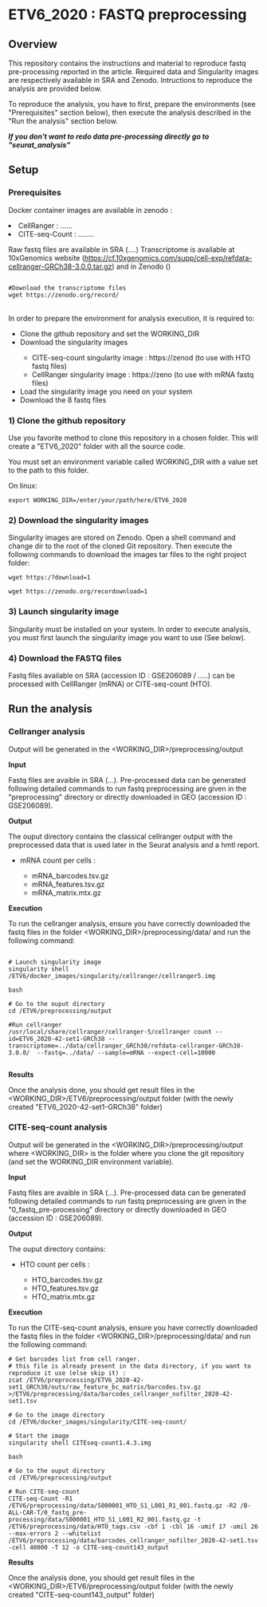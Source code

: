 # ETV6_2020 : FASTQ preprocessing

## Overview

This repository contains the instructions and material to reproduce fastq pre-processing reported in the article. 
Required data and Singularity images are respectively available in SRA and Zenodo. 
Intructions to reproduce the analysis are provided below.

To reproduce the analysis, you have to first, prepare the environments (see "Prerequisites" section below), then execute the analysis described in the "Run the analysis" section below.

<i><b>If you don't want to redo data pre-processing directly go to "seurat_analysis"</b></i>

## Setup

### Prerequisites

Docker container images are available in zenodo : 
<li>CellRanger : ...... </li>
<li>CITE-seq-Count : ........ </li>

Raw fastq files are available in SRA (....) 
Transcriptome is available at 10xGenomics website (https://cf.10xgenomics.com/supp/cell-exp/refdata-cellranger-GRCh38-3.0.0.tar.gz) and in Zenodo ()

<pre><code>
#Download the transcriptome files
wget https://zenodo.org/record/
</pre></code>

<br>
In order to prepare the environment for analysis execution, it is required to:

<ul>
	<li> Clone the github repository and set the WORKING_DIR </li> 
	<li> Download the singularity images</li> 
		<ul>
			<li>CITE-seq-count singularity image : https://zenod (to use with HTO fastq files)</li> 
			<li>CellRanger singularity image : https://zeno (to use with mRNA fastq files)</li> 
		</ul>
	<li> Load the singularity image you need on your system</li> 
	<li> Download the 8 fastq files</li> 
</ul>

<h3>1) Clone the github repository</h3>
Use you favorite method to clone this repository in a chosen folder. This will create a "ETV6_2020" folder with all the source code. 

You must set an environment variable called WORKING_DIR with a value set to the path to this folder.

On linux:
<pre><code>export WORKING_DIR=/enter/your/path/here/ETV6_2020</pre></code>

<h3>2) Download the singularity images</h3>
Singularity images are stored on Zenodo. Open a shell command and change dir to the root of the cloned Git repository. Then execute the following commands to download the images tar files to the right project folder:

<pre><code>wget https:/?download=1 

wget https://zenodo.org/recordownload=1 </pre></code>


<h3>3) Launch singularity image</h3>
Singularity must be installed on your system.
In order to execute analysis, you must first launch the singularity image you want to use (See below). 


<h3>4) Download the FASTQ files </h3>
Fastq files available on SRA (accession ID : GSE206089 / .....) can be processed with CellRanger (mRNA) or CITE-seq-count (HTO).

## Run the analysis 
 
### Cellranger analysis

Output will be generated in the <WORKING_DIR>/preprocessing/output

<b>Input</b>

Fastq files are avaible in SRA (...).
Pre-processed data can be generated following detailed commands to run fastq preprocessing are given in the "preprocessing" directory or directly downloaded in GEO (accession ID : GSE206089).

<b>Output</b>

The ouput directory contains the classical cellranger output with the preprocessed data that is used later in the Seurat analysis and a hmtl report.
<ul>
    <li>mRNA count per cells : </li>
    <ul>
    <li>mRNA_barcodes.tsv.gz</li>
    <li>mRNA_features.tsv.gz</li>
    <li>mRNA_matrix.mtx.gz</li>
    </ul>
</ul>

<b>Execution</b>

To run the cellranger analysis, ensure you have correctly downloaded the fastq files in the folder <WORKING_DIR>/preprocessing/data/ and run the following command:

<pre><code>
# Launch singularity image
singularity shell <WORKING_DIR>/ETV6/docker_images/singularity/cellranger/cellranger5.img

bash

# Go to the ouput directory
cd <WORKING_DIR>/ETV6/preprocessing/output

#Run cellranger
/usr/local/share/cellranger/cellranger-5/cellranger count --id=ETV6_2020-42-set1-GRCh38 --transcriptome=../data/cellranger_GRCh38/refdata-cellranger-GRCh38-3.0.0/  --fastq=../data/ --sample=mRNA --expect-cell=10000

</pre></code>

<b>Results</b>

Once the analysis done, you should get result files in the <WORKING_DIR>/ETV6/preprocessing/output folder  (with the newly created "ETV6_2020-42-set1-GRCh38" folder)



### CITE-seq-count analysis

Output will be generated in the <WORKING_DIR>/preprocessing/output where <WORKING_DIR> is the folder where you clone the git repository (and set the WORKING_DIR environment variable).

<b>Input</b>

Fastq files are avaible in SRA (...).
Pre-processed data can be generated following detailed commands to run fastq preprocessing are given in the "0_fastq_pre-processing" directory or directly downloaded in GEO (accession ID : GSE206089). 


<b>Output</b>

The ouput directory contains:
<ul>
	<li>HTO count per cells :</li> 
	<ul>
		<li>HTO_barcodes.tsv.gz</li>
		<li>HTO_features.tsv.gz</li>
		<li>HTO_matrix.mtx.gz</li>
	</ul>
</ul>

<b>Execution</b>

To run the CITE-seq-count analysis, ensure you have correctly downloaded the fastq files in the folder <WORKING_DIR>/preprocessing/data/ and run the following command:

<pre><code># Get barcodes list from cell ranger. 
# this file is already present in the data directory, if you want to reproduce it use (else skip it) :
zcat <WORKING_DIR>/ETV6/preprocessing/ETV6_2020-42-set1_GRCh38/outs/raw_feature_bc_matrix/barcodes.tsv.gz ><WORKING_DIR>/ETV6/preprocessing/data/barcodes_cellranger_nofilter_2020-42-set1.tsv

# Go to the image directory 
cd <WORKING_DIR>/ETV6/docker_images/singularity/CITE-seq-count/

# Start the image
singularity shell CITEseq-count1.4.3.img

bash

# Go to the ouput directory
cd <WORKING_DIR>/ETV6/preprocessing/output

# Run CITE-seq-count
CITE-seq-Count -R1 <WORKING_DIR>/ETV6/preprocessing/data/S000001_HTO_S1_L001_R1_001.fastq.gz -R2 <WORKING_DIR>/B-ALL-CAR-T/0_fastq_pre-processing/data/S000001_HTO_S1_L001_R2_001.fastq.gz -t <WORKING_DIR>/ETV6/preprocessing/data/HTO_tags.csv -cbf 1 -cbl 16 -umif 17 -umil 26 --max-errors 2 --whitelist <WORKING_DIR>/ETV6/preprocessing/data/barcodes_cellranger_nofilter_2020-42-set1.tsv -cell 40000 -T 12 -o CITE-seq-count143_output
</pre></code>

<b>Results</b>

Once the analysis done, you should get result files in the <WORKING_DIR>/ETV6/preprocessing/output folder (with the newly created "CITE-seq-count143_output" folder)
